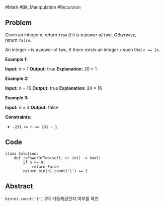 #Math #Bit_Manipulation #Recursion 
## Problem
Given an integer `n`, return _`true` if it is a power of two. Otherwise, return `false`_.

An integer `n` is a power of two, if there exists an integer `x` such that `n == 2x`.

**Example 1:**

**Input:** n = 1
**Output:** true
**Explanation:** 20 = 1

**Example 2:**

**Input:** n = 16
**Output:** true
**Explanation:** 24 = 16

**Example 3:**

**Input:** n = 3
**Output:** false

**Constraints:**

- `-231 <= n <= 231 - 1`
## Code
```run-python
class Solution:
    def isPowerOfTwo(self, n: int) -> bool:
        if n <= 0:
            return False
        return bin(n).count('1') == 1
```

## Abstract
`bin(n).count('1')` 2의 거듭제곱인지 여부를 확인